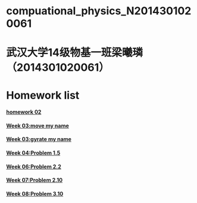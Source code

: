 # compuational_physics_N2014301020061
# 武汉大学14级物基一班梁曦璘（2014301020061）

# Homework list

#### [homework 02](https://github.com/liangc0/compuational_physics_N2014301020061/blob/master/Homework%202)

#### [Week 03:move my name](https://github.com/liangc0/compuational_physics_N2014301020061/blob/master/Week%2003:move%20my%20name)

#### [Week 03:gyrate my name](https://github.com/liangc0/compuational_physics_N2014301020061/blob/master/Week%2003:gyrate%20my%20name)

#### [Week 04:Problem 1.5](https://github.com/liangc0/compuational_physics_N2014301020061/blob/master/readme%2004%20.md)

#### [Week 06:Problem 2.2](https://github.com/liangc0/compuational_physics_N2014301020061/blob/master/Homework06%EF%BC%9AProblem2.2.md)

#### [Week 07:Problem 2.10](https://github.com/liangc0/compuational_physics_N2014301020061/blob/master/Homework%2007%EF%BC%9AProblem%202.10.md)

#### [Week 08:Problem 3.10](https://github.com/liangc0/compuational_physics_N2014301020061/blob/master/Homework%2008%EF%BC%9AProblem3.10%20.md)
